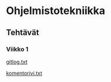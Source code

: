 # Ohjelmistotekniikka
## Tehtävät
### Viikko 1
[gitlog.txt](https://github.com/Jlukka/ot2023-harjoitustyo/blob/master/laskarit/viikko1/gitlog.txt)

[komentorivi.txt](https://github.com/Jlukka/ot2023-harjoitustyo/blob/master/laskarit/viikko1/komentorivi.txt)






